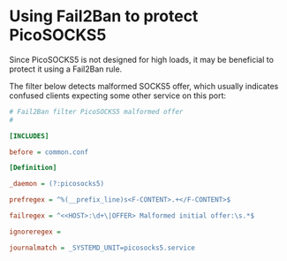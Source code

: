 # Using Fail2Ban to protect PicoSOCKS5

Since PicoSOCKS5 is not designed for high loads, it may be beneficial
to protect it using a Fail2Ban rule.

The filter below detects malformed SOCKS5 offer, which usually indicates
confused clients expecting some other service on this port:

```ini
# Fail2Ban filter PicoSOCKS5 malformed offer
#

[INCLUDES]

before = common.conf

[Definition]

_daemon = (?:picosocks5)

prefregex = ^%(__prefix_line)s<F-CONTENT>.+</F-CONTENT>$

failregex = ^<<HOST>:\d+\|OFFER> Malformed initial offer:\s.*$

ignoreregex = 

journalmatch = _SYSTEMD_UNIT=picosocks5.service
```
